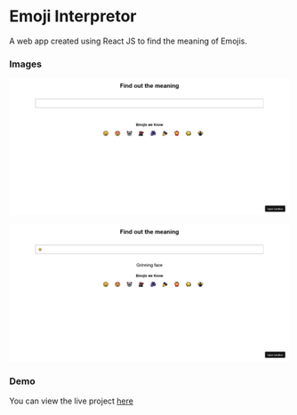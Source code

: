 # Emoji Interpretor

A web app created using React JS to find the meaning of Emojis.

### Images
![emoji](/emoji.png)

![emoji-output](/emoji-output.png)

### Demo
You can view the live project [here](https://bps1h.csb.app/)
